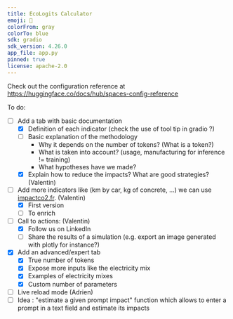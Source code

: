 ```yaml
---
title: EcoLogits Calculator
emoji: 🌱
colorFrom: gray
colorTo: blue
sdk: gradio
sdk_version: 4.26.0
app_file: app.py
pinned: true
license: apache-2.0
---
```


Check out the configuration reference at https://huggingface.co/docs/hub/spaces-config-reference


To do:

- [ ] Add a tab with basic documentation
    - [X] Definition of each indicator (check the use of tool tip in gradio ?)
    - [ ] Basic explanation of the methodology 
        - Why it depends on the number of tokens? (What is a token?)
        - What is taken into account? (usage, manufacturing for inference != training)
        - What hypotheses have we made?
    - [X] Explain how to reduce the impacts? What are good strategies? (Valentin)
- [ ] Add more indicators like (km by car, kg of concrete, ...) we can use [impactco2.fr](https://impactco2.fr/). (Valentin)
    - [X] First version
    - [ ] To enrich
- [ ] Call to actions: (Valentin) 
    - [X] Follow us on LinkedIn
    - [ ] Share the results of a simulation (e.g. export an image generated with plotly for instance?)
- [X] Add an advanced/expert tab
    - [X] True number of tokens
    - [X] Expose more inputs like the electricity mix
    - [X] Examples of electricity mixes
    - [X] Custom number of parameters
- [ ] Live reload mode (Adrien)
- [ ] Idea : "estimate a given prompt impact" function which allows to enter a prompt in a text field and estimate its impacts